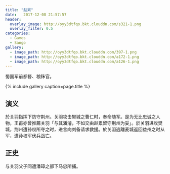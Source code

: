 ```yaml
---
title: "赵累"
date:   2017-12-08 21:57:57
header:
  overlay_image: http://oyy3dtfqo.bkt.clouddn.com/s321-1.png
  overlay_filter: 0.5
categories:
  - Games
  - Sango
gallery:
  - image_path: http://oyy3dtfqo.bkt.clouddn.com/397-1.png
  - image_path: http://oyy3dtfqo.bkt.clouddn.com/a172-1.png
  - image_path: http://oyy3dtfqo.bkt.clouddn.com/a126-1.png
---
```


蜀国军前都督、粮秣官。

{% include gallery caption=page.title %}

## 演义

於关羽指挥下防守荆州。关羽攻击樊城之曹仁时，奉命随军。是为无比忠诚之人物，王甫亦曾推薦关羽「与其潘濬，不如交由赵累留守荆州为妥」。於关羽进攻樊城，荆州遭孙权所夺之时，进言向刘备请求救援。於关羽逃離麦城返回益州之时从军，遭孙权军伏兵战亡。

## 正史

与关羽父子同遭潘璋之部下马忠所捕。
